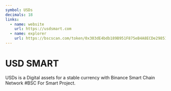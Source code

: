 ```yaml
---
symbol: USDs
decimals: 18
links:
  - name: website
    url: https://usdsmart.com
  - name: explorer
    url: https://bscscan.com/token/0x303dE4bdb189B951F875eB4A8ECDe2985138161e
---
```


# USD SMART

USDs is a Digital assets for a stable currency with Binance Smart Chain Network #BSC For Smart Project.
